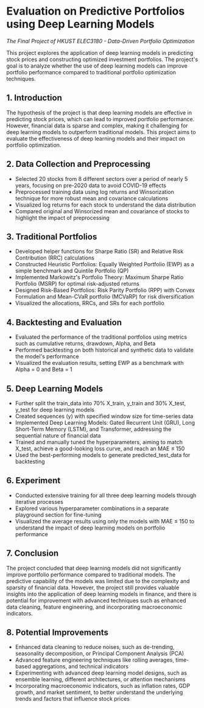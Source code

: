 # Evaluation on Predictive Portfolios using Deep Learning Models
*The Final Project of HKUST ELEC3180 - Data-Driven Portfolio Optimization*

This project explores the application of deep learning models in predicting stock prices and constructing optimized investment portfolios. The project's goal is to analyze whether the use of deep learning models can improve portfolio performance compared to traditional portfolio optimization techniques.

## 1. Introduction
The hypothesis of the project is that deep learning models are effective in predicting stock prices, which can lead to improved portfolio performance. However, financial data is sparse and complex, making it challenging for deep learning models to outperform traditional models. This project aims to evaluate the effectiveness of deep learning models and their impact on portfolio optimization.

## 2. Data Collection and Preprocessing
- Selected 20 stocks from 8 different sectors over a period of nearly 5 years, focusing on pre-2020 data to avoid COVID-19 effects
- Preprocessed training data using log returns and Winsorization technique for more robust mean and covariance calculations
- Visualized log returns for each stock to understand the data distribution
- Compared original and Winsorized mean and covariance of stocks to highlight the impact of preprocessing

## 3. Traditional Portfolios
- Developed helper functions for Sharpe Ratio (SR) and Relative Risk Contribution (RRC) calculations
- Constructed Heuristic Portfolios: Equally Weighted Portfolio (EWP) as a simple benchmark and Quintile Portfolio (QP)
- Implemented Markowitz's Portfolio Theory: Maximum Sharpe Ratio Portfolio (MSRP) for optimal risk-adjusted returns
- Designed Risk-Based Portfolios: Risk Parity Portfolio (RPP) with Convex Formulation and Mean-CVaR portfolio (MCVaRP) for risk diversification
- Visualized the allocations, RRCs, and SRs for each portfolio

## 4. Backtesting and Evaluation
- Evaluated the performance of the traditional portfolios using metrics such as cumulative returns, drawdown, Alpha, and Beta
- Performed backtesting on both historical and synthetic data to validate the model's performance
- Visualized the evaluation results, setting EWP as a benchmark with Alpha = 0 and Beta = 1

## 5. Deep Learning Models
- Further split the train_data into 70% X_train, y_train and 30% X_test, y_test for deep learning models
- Created sequences (y) with specified window size for time-series data
- Implemented Deep Learning Models: Gated Recurrent Unit (GRU), Long Short-Term Memory (LSTM), and Transformer, addressing the sequential nature of financial data
- Trained and manually tuned the hyperparameters, aiming to match X_test, achieve a good-looking loss curve, and reach an MAE ≤ 150
- Used the best-performing models to generate predicted_test_data for backtesting

## 6. Experiment
- Conducted extensive training for all three deep learning models through iterative processes
- Explored various hyperparameter combinations in a separate playground section for fine-tuning
- Visualized the average results using only the models with MAE ≤ 150 to understand the impact of deep learning models on portfolio performance

## 7. Conclusion
The project concluded that deep learning models did not significantly improve portfolio performance compared to traditional models. The predictive capability of the models was limited due to the complexity and sparsity of financial data. However, the project still provides valuable insights into the application of deep learning models in finance, and there is potential for improvement with advanced techniques such as enhanced data cleaning, feature engineering, and incorporating macroeconomic indicators.

## 8. Potential Improvements
- Enhanced data cleaning to reduce noises, such as de-trending, seasonality decomposition, or Principal Component Analysis (PCA)
- Advanced feature engineering techniques like rolling averages, time-based aggregations, and technical indicators
- Experimenting with advanced deep learning model designs, such as ensemble learning, different architectures, or attention mechanisms
- Incorporating macroeconomic indicators, such as inflation rates, GDP growth, and market sentiment, to better understand the underlying trends and factors that influence stock prices
